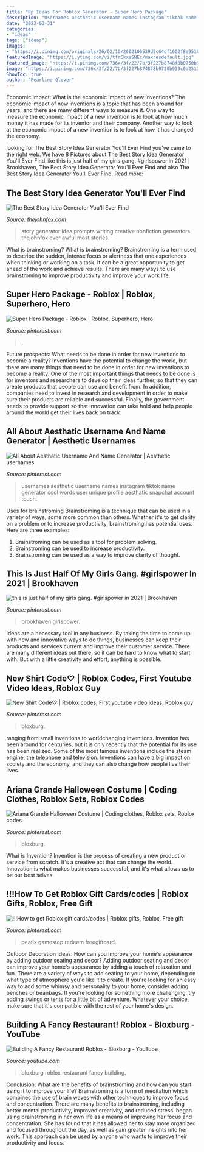 ```yaml
---
title: "Rp Ideas For Roblox Generator - Super Hero Package"
description: "Usernames aesthetic username names instagram tiktok name generator cool words user unique profile aesthatic snapchat account touch"
date: "2023-03-31"
categories:
- "ideas"
tags: ["ideas"]
images:
- "https://i.pinimg.com/originals/26/02/10/2602106539d5c64df1602f8e951b6fcd.jpg"
featuredImage: "https://i.ytimg.com/vi/tfrCkxaSNEc/maxresdefault.jpg"
featured_image: "https://i.pinimg.com/736x/3f/22/7b/3f227b8748f8b0750b939c0a25138b07.jpg"
image: "https://i.pinimg.com/736x/3f/22/7b/3f227b8748f8b0750b939c0a25138b07.jpg"
ShowToc: true
author: "Pearline Glover"
---
```



Economic impact: What is the economic impact of new inventions?
The economic impact of new inventions is a topic that has been around for years, and there are many different ways to measure it. One way to measure the economic impact of a new invention is to look at how much money it has made for its inventor and their company. Another way to look at the economic impact of a new invention is to look at how it has changed the economy.

	

		
looking for The Best Story Idea Generator You&#039;ll Ever Find you've came to the right web. We have 8 Pictures about The Best Story Idea Generator You&#039;ll Ever Find like this is just half of my girls gang. #girlspower in 2021 | Brookhaven, The Best Story Idea Generator You&#039;ll Ever Find and also The Best Story Idea Generator You&#039;ll Ever Find. Read more:
		
    
## The Best Story Idea Generator You&#039;ll Ever Find

<img loading=lazy src="http://thejohnfox.com/wp-content/uploads/2016/05/Story-Generator-3.jpg" onerror="this.onerror=null;this.src='https://tse2.mm.bing.net/th?id=OIP.-eLF5yElhHJ6SeG-ERlxtAHaLH&amp;pid=15.1';" alt="The Best Story Idea Generator You&#039;ll Ever Find">

_Source: thejohnfox.com_

>story generator idea prompts writing creative nonfiction generators thejohnfox ever awful most stories. 

	

What is brainstroming?
What is brainstroming? Brainstroming is a term used to describe the sudden, intense focus or alertness that one experiences when thinking or working on a task. It can be a great opportunity to get ahead of the work and achieve results. There are many ways to use brainstroming to improve productivity and improve your work life.

    
## Super Hero Package - Roblox | Roblox, Superhero, Hero

<img loading=lazy src="https://i.pinimg.com/736x/c8/32/65/c832651c0f0a25976947a0a1b5717c3d.jpg" onerror="this.onerror=null;this.src='https://tse1.mm.bing.net/th?id=OIP.CzIDWk-vckMY35xaBtnutQAAAA&amp;pid=15.1';" alt="Super Hero Package - Roblox | Roblox, Superhero, Hero">

_Source: pinterest.com_

>. 

	

Future prospects: What needs to be done in order for new inventions to become a reality?
Inventions have the potential to change the world, but there are many things that need to be done in order for new inventions to become a reality. One of the most important things that needs to be done is for inventors and researchers to develop their ideas further, so that they can create products that people can use and benefit from. In addition, companies need to invest in research and development in order to make sure their products are reliable and successful. Finally, the government needs to provide support so that innovation can take hold and help people around the world get their lives back on track.

    
## All About Aesthatic Username And Name Generator | Aesthetic Usernames

<img loading=lazy src="https://i.pinimg.com/originals/26/02/10/2602106539d5c64df1602f8e951b6fcd.jpg" onerror="this.onerror=null;this.src='https://tse2.mm.bing.net/th?id=OIP.g12p2i3_EeDy1KLGqTY95wHaNK&amp;pid=15.1';" alt="All About Aesthatic Username And Name Generator | Aesthetic usernames">

_Source: pinterest.com_

>usernames aesthetic username names instagram tiktok name generator cool words user unique profile aesthatic snapchat account touch. 

	

Uses for brainstroming
Brainstroming is a technique that can be used in a variety of ways, some more common than others. Whether it's to get clarity on a problem or to increase productivity, brainstroming has potential uses. Here are three examples: 

1) Brainstroming can be used as a tool for problem solving.
2) Brainstroming can be used to increase productivity.
3) Brainstroming can be used as a way to improve clarity of thought.

    
## This Is Just Half Of My Girls Gang. #girlspower In 2021 | Brookhaven

<img loading=lazy src="https://i.pinimg.com/736x/57/70/09/577009cf314bd6eb96c3e4677996e37a.jpg" onerror="this.onerror=null;this.src='https://tse3.mm.bing.net/th?id=OIP.MbWXbIpUjzOWQT7gap323AHaFj&amp;pid=15.1';" alt="this is just half of my girls gang. #girlspower in 2021 | Brookhaven">

_Source: pinterest.com_

>brookhaven girlspower. 

	

Ideas are a necessary tool in any business. By taking the time to come up with new and innovative ways to do things, businesses can keep their products and services current and improve their customer service. There are many different ideas out there, so it can be hard to know what to start with. But with a little creativity and effort, anything is possible.

    
## New Shirt Code♡ | Roblox Codes, First Youtube Video Ideas, Roblox Guy

<img loading=lazy src="https://i.pinimg.com/736x/3f/22/7b/3f227b8748f8b0750b939c0a25138b07.jpg" onerror="this.onerror=null;this.src='https://tse3.mm.bing.net/th?id=OIP.NfwZ9nqEV5A9qaRMzKqhMwHaJQ&amp;pid=15.1';" alt="New Shirt Code♡ | Roblox codes, First youtube video ideas, Roblox guy">

_Source: pinterest.com_

>bloxburg. 

	

ranging from small inventions to worldchanging inventions.
Invention has been around for centuries, but it is only recently that the potential for its use has been realized. Some of the most famous inventions include the steam engine, the telephone and television. Inventions can have a big impact on society and the economy, and they can also change how people live their lives.

    
## Ariana Grande Halloween Costume | Coding Clothes, Roblox Sets, Roblox Codes

<img loading=lazy src="https://i.pinimg.com/736x/dd/c6/47/ddc6475428aa960ff19a136e730b799e.jpg" onerror="this.onerror=null;this.src='https://tse1.mm.bing.net/th?id=OIP.XGVatQBVSmNuVLyJsopz8wHaHa&amp;pid=15.1';" alt="Ariana Grande Halloween Costume | Coding clothes, Roblox sets, Roblox codes">

_Source: pinterest.com_

>bloxburg. 

	

What is Invention?
Invention is the process of creating a new product or service from scratch. It's a creative act that can change the world. Innovation is what makes businesses successful, and it's what allows us to be our best selves.

    
## !!!How To Get Roblox Gift Cards/codes | Roblox Gifts, Roblox, Free Gift

<img loading=lazy src="https://i.pinimg.com/736x/f4/f4/f4/f4f4f48bee9151050cdfa7ab2977bcee.jpg" onerror="this.onerror=null;this.src='https://tse3.mm.bing.net/th?id=OIP.UMnyImTgt9HaiJgrqoGFtgHaEK&amp;pid=15.1';" alt="!!!How to get Roblox gift cards/codes | Roblox gifts, Roblox, Free gift">

_Source: pinterest.com_

>peatix gamestop redeem freegiftcard. 

	

Outdoor Decoration Ideas: How can you improve your home's appearance by adding outdoor seating and decor?
Adding outdoor seating and decor can improve your home's appearance by adding a touch of relaxation and fun. There are a variety of ways to add seating to your home, depending on what type of atmosphere you'd like it to create. If you're looking for an easy way to add some whimsy and personality to your home, consider adding benches or beanbags. If you're looking for something more challenging, try adding swings or tents for a little bit of adventure. Whatever your choice, make sure that it's compatible with the rest of your home's design.

    
## Building A Fancy Restaurant! Roblox - Bloxburg - YouTube

<img loading=lazy src="https://i.ytimg.com/vi/tfrCkxaSNEc/maxresdefault.jpg" onerror="this.onerror=null;this.src='https://tse1.mm.bing.net/th?id=OIP.y0LErNHxdhd2i_bh3gEY6wHaEK&amp;pid=15.1';" alt="Building A Fancy Restaurant! Roblox - Bloxburg - YouTube">

_Source: youtube.com_

>bloxburg roblox restaurant fancy building. 

	

Conclusion: What are the benefits of brainstroming and how can you start using it to improve your life?
Brainstroming is a form of meditation which combines the use of brain waves with other techniques to improve focus and concentration. There are many benefits to brainstroming, including better mental productivity, improved creativity, and reduced stress. began using brainstroming in her own life as a means of improving her focus and concentration. She has found that it has allowed her to stay more organized and focused throughout the day, as well as gain greater insights into her work. This approach can be used by anyone who wants to improve their productivity and focus.

